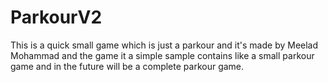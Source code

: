 # ParkourV2
This is a quick small game which is just a parkour and it's made by Meelad Mohammad and the game it a simple sample contains like a small parkour game and in the future will be a complete parkour game.
